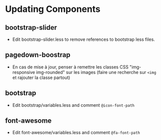 # Updating Components

## bootstrap-slider

- Edit bootstrap-slider.less to remove references to bootstrap less files.

## pagedown-boostrap

- En cas de mise à jour, penser à remettre les classes CSS "img-responsive img-rounded" sur les images (faire une recherche sur `<img` et rajouter la classe partout)

## bootstrap

- Edit bootstrap/variables.less and comment `@icon-font-path`

## font-awesome

- Edit font-awesome/variables.less and comment `@fa-font-path`